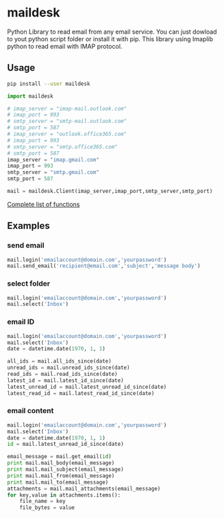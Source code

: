 # maildesk

Python Library to read email from any email service.
You can just dowload to yout python script folder or install it with pip. 
This library using Imaplib python to read email with IMAP protocol.

## Usage

```sh
pip install --user maildesk
```
 
 ```py
 import maildesk

# imap_server = "imap-mail.outlook.com"
# imap_port = 993
# smtp_server = "smtp-mail.outlook.com"
# smtp_port = 587
# imap_server = "outlook.office365.com"
# imap_port = 993
# smtp_server = "smtp.office365.com"
# smtp_port = 587
imap_server = "imap.gmail.com"
imap_port = 993
smtp_server = "smtp.gmail.com"
smtp_port = 587

 mail = maildesk.Client(imap_server,imap_port,smtp_server,smtp_port)
 ```

[Complete list of functions](https://github.com/khezen/maildesk/blob/master/pkg/client.py)


## Examples

### send email

```py
mail.login('emailaccount@domain.com','yourpassword')
mail.send_email('recipient@email.com','subject','message body')
```

### select folder

```py
mail.login('emailaccount@domain.com','yourpassword')
mail.select('Inbox')
```

### email ID

```py
mail.login('emailaccount@domain.com','yourpassword')
mail.select('Inbox')
date = datetime.date(1970, 1, 1)

all_ids = mail.all_ids_since(date)
unread_ids = mail.unread_ids_since(date)
read_ids = mail.read_ids_since(date)
latest_id = mail.latest_id_since(date)
latest_unread_id = mail.latest_unread_id_since(date)
latest_read_id = mail.latest_read_id_since(date)
```

### email content

```py
mail.login('emailaccount@domain.com','yourpassword')
mail.select('Inbox')
date = datetime.date(1970, 1, 1)
id = mail.latest_unread_id_since(date)

email_message = mail.get_email(id)
print mail.mail_body(email_message)
print mail.mail_subject(email_message)
print mail.mail_from(email_message)
print mail.mail_to(email_message)
attachments = mail.mail_attachments(email_message)
for key,value in attachments.items():
    file_name = key
    file_bytes = value
```
